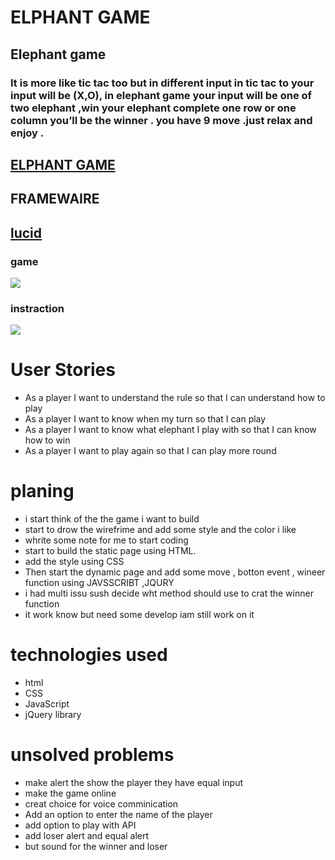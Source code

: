 # ELPHANT GAME
## Elephant game 
### It is more like tic tac too but in different input in tic tac to your input will be (X,O), in elephant game your input will be one of two elephant ,win your elephant complete one row or one column you’ll be the winner . you have 9 move .just relax and enjoy .
## [ELPHANT GAME](https://ghosoonfyk.github.io/Elphant-Game/)
## FRAMEWAIRE
## [lucid](https://lucid.app/documents#/dashboard?folder_id=home)

### game 
![](https://git.generalassemb.ly/ghosoonfk/first-project/blob/master/game%20fraime.png?raw=true)

### instraction 
![](https://git.generalassemb.ly/ghosoonfk/first-project/blob/master/istraction%20frame.png)

# User Stories 

- As a player I want to understand the rule so that I can understand how to play 
- As a player I want to know when my turn so that I can play 
- As a player I want to know what elephant I play with so that I can know how to win
- As a player I want to play again so that I can play more round
# planing
- i start think of the the game i want to build
- start to drow the wirefrime and add some style and the color i like
- whrite some note for me to start coding
- start to build the static page using HTML.
- add the style using CSS
- Then start the dynamic page and add some move , botton event , wineer function using JAVSSCRIBT ,JQURY
- i had multi issu sush decide wht method should use to crat the winner function 
- it work know but need some develop iam still work on it
# technologies used 
- html 
- CSS 
- JavaScript
- jQuery library




# unsolved problems
- make alert the show the player they have equal input 
- make the game online 
- creat choice for voice comminication
- Add an option to enter the name of the player
- add option to play with API
- add loser alert and equal alert
- but sound for the winner and loser

